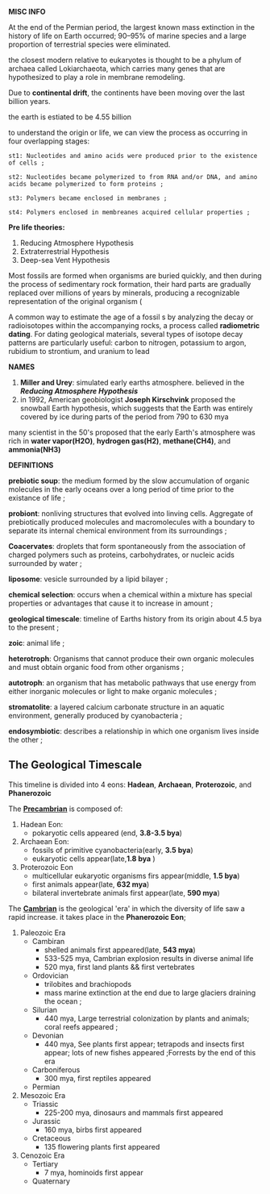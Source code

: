 
**MISC INFO**


At the end of the Permian period, the largest known mass extinction in the history of life on Earth occurred; 90–95% of marine species and a large proportion of terrestrial species were eliminated.

the closest modern relative to eukaryotes is thought to be a phylum of archaea called Lokiarchaeota, which carries many genes that are hypothesized to play a role in membrane remodeling. 

Due to **continental drift**, the continents have been moving over the last billion years.

the earth is estiated to be 4.55 billion

to understand the origin or life, we can view the process as occurring in four overlapping stages:

	st1: Nucleotides and amino acids were produced prior to the existence of cells ;

	st2: Nucleotides became polymerized to from RNA and/or DNA, and amino acids became polymerized to form proteins ;

	st3: Polymers became enclosed in membranes ;
	
	st4: Polymers enclosed in membreanes acquired cellular properties ;

**Pre life theories:**
1. Reducing Atmosphere Hypothesis 
2. Extraterrestrial Hypothesis
3. Deep-sea Vent Hypothesis



Most fossils are formed when organisms are buried quickly, and then during the process of sedimentary rock formation, their hard parts are gradually replaced over millions of years by minerals, producing a recognizable representation of the original organism (


A common way to estimate the age of a fossil s by analyzing the decay or radioisotopes within the accompanying rocks, a process called **radiometric dating**.
For dating geological materials, several types of isotope decay patterns are particularly useful: carbon to nitrogen, potassium to argon, rubidium to strontium, and uranium to lead 

**NAMES**

1. **Miller and Urey**: simulated early earths atmosphere. believed in the __***Reducing Atmosphere Hypothesis***__
2. in 1992, American geobiologist **Joseph Kirschvink** proposed the snowball Earth hypothesis, which suggests that the Earth was entirely covered by ice during parts of the period from 790 to 630 mya

many scientist in the 50's proposed that the early Earth's atmosphere
was rich in **water vapor(H2O)**, **hydrogen gas(H2)**, **methane(CH4)**, and
**ammonia(NH3)**

**DEFINITIONS**

**prebiotic soup**: the medium formed by the slow accumulation of organic
molecules in the early oceans over a long period of time prior to 
the existance of life ;

**probiont**: nonliving structures that evolved into linving cells. Aggregate of prebiotically produced molecules and macromolecules with a boundary to separate its internal chemical environment from its surroundings ;

**Coacervates**: droplets that form spontaneously from the association of charged polymers such as proteins, carbohydrates, or nucleic acids surrounded by water ;

**liposome**: vesicle surrounded by a lipid bilayer ;

**chemical selection**: occurs when a chemical within a 
mixture has special properties or advantages that cause 
it to increase in amount ;

**geological timescale**: timeline of Earths history from its origin about 4.5 bya to the present ;

**zoic**: animal life ;

**heterotroph**: Organisms that cannot produce their own organic molecules and must obtain organic food from other organisms ;

**autotroph**: an organism that has metabolic pathways that use energy from either inorganic molecules or light to make organic molecules ;

**stromatolite**: a layered calcium carbonate structure in an aquatic environment, generally produced by cyanobacteria ;

**endosymbiotic**: describes a relationship in which one organism lives inside the other ;


<h2> The Geological Timescale </h2>

This timeline is divided into 4 eons: **Hadean**, **Archaean**, **Proterozoic**, and **Phanerozoic**

The <u>**Precambrian**</u> is composed of:
<ol>
	<li>Hadean Eon: 
		<ul>
			<li>pokaryotic cells appeared (end, <b>3.8-3.5 bya</b>)</li>
		</ul>
	</li>
	<li>Archaean Eon: 
		<ul>
			<li>fossils of primitive cyanobacteria(early, <b>3.5 bya</b>)</li>
			<li>eukaryotic cells appear(late,<b>1.8 bya</b> )</li>
		</ul>
	</li>
	<li>Proterozoic Eon
		<ul>
			<li>multicellular eukaryotic organisms firs appear(middle, 		<b>1.5 bya</b>)</li>
			<li>first animals appear(late, <b>632 mya</b>)</li>
			<li>bilateral invertebrate animals first appear(late, <b>590 mya</b>)</li>
		</ul>	
	</li>

</ol>

The <u>**Cambrian**</u> is the geological 'era' in which the diversity of life saw a rapid increase. it takes place in the **Phanerozoic Eon**;

<ol>
	<li>Paleozoic Era
		<ul>
			<li> Cambiran
				<ul>
					<li>shelled animals first appeared(late, <b>543 mya</b>) </li>
					<li>533-525 mya, Cambrian explosion results in diverse animal life</li>
					<li>520 mya, first land plants && first vertebrates </li>
				</ul>
			</li>
			<li>Ordovician
				<ul>
					<li> trilobites and brachiopods</li>
					<li> mass marine extinction at the end due to large glaciers draining the ocean ;
				</ul>
			</li>
			<li>Silurian
				<ul>
					<li>440 mya, Large terrestrial colonization by plants and animals; coral reefs appeared ;
				</ul>
			</li>
			<li>Devonian
				<ul>
					<li>440 mya, See plants first appear; tetrapods and insects first appear; lots of new fishes appeared ;Forrests by the end of this era	 </li>
				</ul>
			</li>
			<li>Carboniferous
				<ul>
					<li>300 mya, first reptiles appeared </li>
				</ul>
			</li>
			<li>Permian</li>
		</ul>
	</li>
	<li>Mesozoic Era
		<ul>
			<li>Triassic
				<ul>
					<li>225-200 mya, dinosaurs and mammals first appeared</li>
				</ul>
			</li>
			<li>Jurassic
				<ul>
					<li>160 mya, birbs first appeared</li>
				</ul>
			</li>
			<li>Cretaceous
				<ul>
					<li>135 flowering plants first appeared</li>
				</ul>
			</li>
		</ul>
	</li>
	<li>Cenozoic Era
		<ul>
			<li>Tertiary
				<ul>
					<li>7 mya, hominoids first appear</li>
				</ul>
			</li>
			<li>Quaternary</li>
		</ul>
	</li>
</ol>

